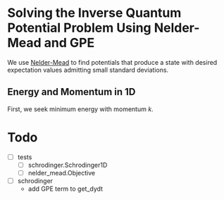 # Solving the Inverse Quantum Potential Problem Using Nelder-Mead and GPE
We use [Nelder-Mead](https://en.wikipedia.org/wiki/Nelder%E2%80%93Mead_method) to find potentials that produce a state with desired expectation values admitting small standard deviations.

## Energy and Momentum in 1D
First, we seek minimum energy with momentum $k$.


# Todo
- [ ] tests
    - [ ] schrodinger.Schrodinger1D
    - [ ] nelder_mead.Objective
- [ ] schrodinger
    - add GPE term to get_dydt